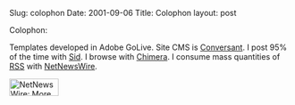Slug: colophon
Date: 2001-09-06
Title: Colophon
layout: post

<p>Colophon:</p>
<p>Templates developed in Adobe GoLive. Site CMS is <a href="http://www.free-conversant.com">Conversant</a>. I post 95% of the time with <a href="http://sid.redmonk.net">Sid</a>. I browse with <a href="http://www.mozilla.org/projects/chimera/">Chimera</a>. I consume mass quantities of <a href="http://backend.userland.com/rss">RSS</a> with <a href="http://www.ranchero.com/software/netnewswire">NetNewsWire</a>.</p>
<p> <a href="http://ranchero.com/software/netnewswire/" title="More news, less junk. Faster."><img alt="NetNewsWire: More news, less junk. Faster" border="0" height="31" src="http://ranchero.com/images/netNewsWire.jpg" width="88" /></a></p>
